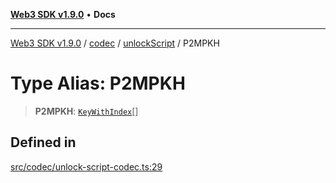 [**Web3 SDK v1.9.0**](../../../../../README.md) • **Docs**

***

[Web3 SDK v1.9.0](../../../../../globals.md) / [codec](../../../README.md) / [unlockScript](../README.md) / P2MPKH

# Type Alias: P2MPKH

> **P2MPKH**: [`KeyWithIndex`](../interfaces/KeyWithIndex.md)[]

## Defined in

[src/codec/unlock-script-codec.ts:29](https://github.com/Mystic-Nayy/alephium-web3/blob/ee41f5e0e7d7fb0b155fe62f05b2ac03772895ca/packages/web3/src/codec/unlock-script-codec.ts#L29)
